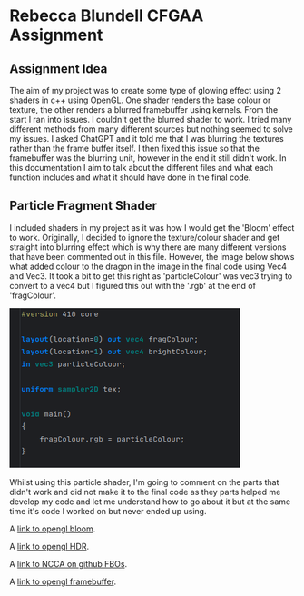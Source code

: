 # Rebecca Blundell CFGAA Assignment

## Assignment Idea

The aim of my project was to create some type of glowing effect using 2 shaders in c++ using OpenGL. One shader renders the base colour or texture, the other
renders a blurred framebuffer using kernels. From the start I ran into issues. I couldn't get the blurred shader to work. I tried many different methods from many different sources but nothing seemed to solve my issues. I asked ChatGPT and it told me that I was blurring the textures rather than the frame buffer itself. I then fixed this issue so that the framebuffer was the blurring unit, however in the end it still didn't work. In this documentation I aim to talk about the different files and what each function includes and what it should have done in the final code.

## Particle Fragment Shader

I included shaders in my project as it was how I would get the 'Bloom' effect to work. Originally, I decided to ignore the texture/colour shader and get straight into blurring effect which is why there are many different versions that have been commented out in this file. However, the image below shows what added colour to the dragon in the image in the final code using Vec4 and Vec3. It took a bit to get this right as 'particleColour' was vec3 trying to convert to a vec4 but I figured this out with the '.rgb' at the end of 'fragColour'.

![image](https://github.com/NCCA/cfgaa24programingassignment-chewbeccaroni/blob/main/Images/particlefragment(1).png)

Whilst using this particle shader, I'm going to comment on the parts that didn't work and did not make it to the final code as they parts helped me develop my code and let me understand how to go about it but at the same time it's code I worked on but never ended up using.

<p>A <a href="https://learnopengl.com/Advanced-Lighting/Bloom">link to opengl bloom</a>.</p>

<p>A <a href="https://learnopengl.com/Advanced-Lighting/HDR">link to opengl HDR</a>.</p>

<p>A <a href="https://github.com/NCCA/FBODemos/tree/main">link to NCCA on github FBOs</a>.</p>

<p>A <a href="https://learnopengl.com/Advanced-OpenGL/Framebuffers">link to opengl framebuffer</a>.</p>


